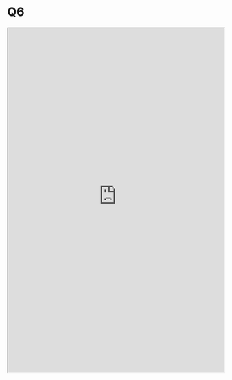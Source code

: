 # Q6

<iframe allow="fullscreen" style="width: 100%!important; height: 800px;" src="https://prime-applets.ewi.tudelft.nl/graph/TVAN W/courses_all?lecture=6&view=lecture" allowfullscreen></iframe>